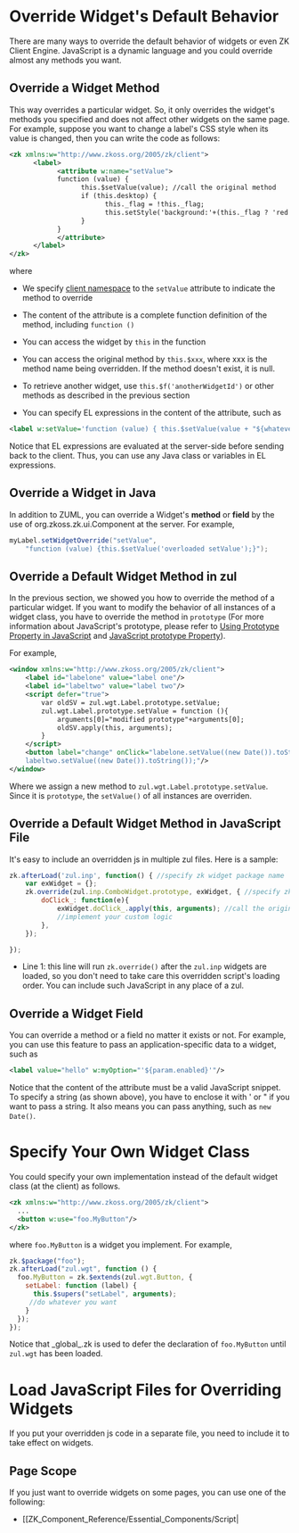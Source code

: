 # Override Widget's Default Behavior

There are many ways to override the default behavior of widgets or even
ZK Client Engine. JavaScript is a dynamic language and you could
override almost any methods you want.

## Override a Widget Method

This way overrides a particular widget. So, it only overrides the
widget's methods you specified and does not affect other widgets on the
same page. For example, suppose you want to change a label's CSS style
when its value is changed, then you can write the code as follows:

``` xml
<zk xmlns:w="http://www.zkoss.org/2005/zk/client">
      <label>
            <attribute w:name="setValue">
            function (value) {
                  this.$setValue(value); //call the original method
                  if (this.desktop) {
                        this._flag = !this._flag;
                        this.setStyle('background:'+(this._flag ? 'red':'green'));
                  }
            }
            </attribute>
      </label>
</zk>
```

where

- We specify [client
  namespace](ZUML_Reference/ZUML/Namespaces/Client) to the
  `setValue` attribute to indicate the method to override

- The content of the attribute is a complete function definition of the
  method, including `function ()`

- You can access the widget by `this` in the function

- You can access the original method by `this.$xxx`, where xxx is the
  method name being overridden. If the method doesn't exist, it is null.

- To retrieve another widget, use `this.$f('anotherWidgetId')` or other
  methods as described in the previous section

- You can specify EL expressions in the content of the attribute, such
  as

``` xml
<label w:setValue='function (value) { this.$setValue(value + "${whatever}")}' />
```

Notice that EL expressions are evaluated at the server-side before
sending back to the client. Thus, you can use any Java class or
variables in EL expressions.

## Override a Widget in Java

In addition to ZUML, you can override a Widget's **method** or **field**
by the use of
<javadoc method="setWidgetOverride(java.lang.String, java.lang.String)" type="interface">org.zkoss.zk.ui.Component</javadoc>
at the server. For example,

``` java
myLabel.setWidgetOverride("setValue",
    "function (value) {this.$setValue('overloaded setValue');}");
```

## Override a Default Widget Method in zul

In the previous section, we showed you how to override the method of a
particular widget. If you want to modify the behavior of all instances
of a widget class, you have to override the method in `prototype` (For
more information about JavaScript's prototype, please refer to [Using
Prototype Property in
JavaScript](http://www.packtpub.com/article/using-prototype-property-in-javascript)
and [JavaScript prototype
Property](http://www.w3schools.com/jsref/jsref_prototype_math.asp)).

For example,

``` xml
<window xmlns:w="http://www.zkoss.org/2005/zk/client">
    <label id="labelone" value="label one"/>
    <label id="labeltwo" value="label two"/>
    <script defer="true">
        var oldSV = zul.wgt.Label.prototype.setValue;
        zul.wgt.Label.prototype.setValue = function (){
            arguments[0]="modified prototype"+arguments[0];
            oldSV.apply(this, arguments);
        }                   
    </script>
    <button label="change" onClick="labelone.setValue((new Date()).toString());
    labeltwo.setValue((new Date()).toString());"/>
</window>
```

Where we assign a new method to `zul.wgt.Label.prototype.setValue`.
Since it is `prototype`, the `setValue()` of all instances are
overriden.

## Override a Default Widget Method in JavaScript File

It's easy to include an overridden js in multiple zul files. Here is a
sample:

``` js
zk.afterLoad('zul.inp', function() { //specify zk widget package name
    var exWidget = {};
    zk.override(zul.inp.ComboWidget.prototype, exWidget, { //specify zk full widget name
        doClick_: function(e){
            exWidget.doClick_.apply(this, arguments); //call the original widget's overridden function
            //implement your custom logic
        },
    });

});
```

- Line 1: this line will run `zk.override()` after the `zul.inp` widgets
  are loaded, so you don't need to take care this overridden script's
  loading order. You can include such JavaScript in any place of a zul.

## Override a Widget Field

You can override a method or a field no matter it exists or not. For
example, you can use this feature to pass an application-specific data
to a widget, such as

``` xml
<label value="hello" w:myOption="'${param.enabled}'"/>
```

Notice that the content of the attribute must be a valid JavaScript
snippet. To specify a string (as shown above), you have to enclose it
with ' or " if you want to pass a string. It also means you can pass
anything, such as `new Date()`.

# Specify Your Own Widget Class

You could specify your own implementation instead of the default widget
class (at the client) as follows.

``` xml
<zk xmlns:w="http://www.zkoss.org/2005/zk/client">
  ...
  <button w:use="foo.MyButton"/>
</zk>
```

where `foo.MyButton` is a widget you implement. For example,

``` javascript
zk.$package("foo");
zk.afterLoad("zul.wgt", function () {
  foo.MyButton = zk.$extends(zul.wgt.Button, {
    setLabel: function (label) {
      this.$supers("setLabel", arguments);
     //do whatever you want
    }
  });
});
```

Notice that
<javadoc directory="jsdoc" method="afterLoad(_global_.String, _global_.Function)">\_global\_.zk</javadoc>
is used to defer the declaration of `foo.MyButton` until `zul.wgt` has
been loaded.

# Load JavaScript Files for Overriding Widgets

If you put your overridden js code in a separate file, you need to
include it to take effect on widgets.

## Page Scope

If you just want to override widgets on some pages, you can use one of
the following:

- \[\[ZK_Component_Reference/Essential_Components/Script\|
  <script>

  component\]\]
- HTML <code>
  <script>

  </code>
- \[\[ZUML Reference/ZUML/Processing Instructions/script\|
  <?script ?>

  directive\]\]

## Application Scope

To override all widgets in the whole application, you need to include
the js file in every page with:

- \[\[ZK%20Configuration%20Reference/zk.xml/The%20device-config%20Element/The%20embed%20Element
  \|
  <embed>

  in zk.xml\]\]
- [ZK_Client-side_Reference/Language_Definition/javascript](ZK_Client-side_Reference/Language_Definition/javascript)

# The Client-Attribute Namespace

You can specify additional **DOM attributes** that are not generated by
ZK widgets with [client-attribute
namespace](ZUML_Reference/ZUML/Namespaces/Client_Attribute)
([`http://www.zkoss.org/2005/zk/client/attribute`](http://www.zkoss.org/2005/zk/client/attribute).
shortcut, `client/attribute`). In other words, whatever attributes you
specify with the client-attribute namespace will be generated directly
to the browser's DOM tree. Whether it is meaningful, it is really up to
the browser -- ZK does not handle or filter it at all.

For example, you want to listen to the `onload` event, and then you can
do as follows. Fore more information, please refer to [ZK Component
Reference:
iframe](ZK_Component_Reference/Essential_Components/Iframe#onload).

``` xml
<iframe src="http://www.google.com"  height="300px"
  xmlns:ca="client/attribute" ca:onload="do_whater_you_want()"/>
```

``` xml
<zk xmlns:ca="client/attribute">
    HTML 5 spell check enabled:
    <textbox ca:spellcheck="true"/>
</zk>
```

If the attribute contains colon or other special characters, you can use
the `attribute` element as follows:

``` xml
<div xmlns:ca="client/attribute">
  <attribute ca:name="ns:whatever">
  whatever_value_you_want
  </attribute>
</div>
```

The other use of the client-attribute namespace is to specify attributes
that are available only to certain browsers, such as accessibility and
[Section
508](http://www.section508.gov/index.cfm?FuseAction=Content&ID=12#Web).

# Version History

| Version | Date | Content |
|---------|------|---------|
|         |      |         |
